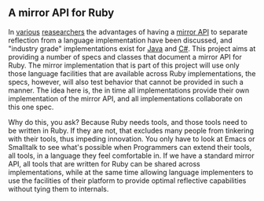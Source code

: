 ## A mirror API for Ruby

In [various][p1] [reasearchers][p2] the advantages of having a [mirror
API][p3] to separate reflection from a language implementation have
been discussed, and "industry grade" implementations exist for
[Java][p4] and [C#][p5]. This project aims at providing a number of
specs and classes that document a mirror API for Ruby. The mirror
implementation that is part of this project will use only those
language facilities that are available across Ruby implementations,
the specs, however, will also test behavior that cannot be provided in
such a manner. The idea here is, the in time all implementations
provide their own implementation of the mirror API, and all
implementations collaborate on this one spec.

Why do this, you ask? Because Ruby needs tools, and those tools need
to be written in Ruby. If they are not, that excludes many people from
tinkering with their tools, thus impeding innovation. You only have to
look at Emacs or Smalltalk to see what's possible when Programmers can
extend their tools, all tools, in a language they feel comfortable
in. If we have a standard mirror API, all tools that are written for
Ruby can be shared across implementations, while at the same time
allowing language implementers to use the facilities of their platform
to provide optimal reflective capabilities without tying them to
internals.

[p1]: http://www.cs.virginia.edu/~lorenz/papers/icse03/icse2003.pdf "Pluggable Reflection: Decoupling Meta-Interface and Implementation"
[p2]: http://bracha.org/newspeak-spec.pdf "Newspeak Programming Language Draft Specification, Version 0.06, pages 40 onward"
[p3]: http://www.hpi.uni-potsdam.de/hirschfeld/events/past/media/100105_Bracha_2010_LinguisticReflectionViaMirrors_HPI.mp4 "Linguistic Reflection Via Mirrors"
[p4]: http://bracha.org/mirrors.pdf "Mirrors: Design Principles for Meta-level Facilities of Object-Oriented Programming Languages"
[p5]: http://oreilly.com/catalog/progcsharp/chapter/ch18.html "See esp. 18-3, highlighting how C# reflection works on assembly rather than VM objects"
